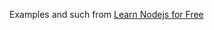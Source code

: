 Examples and such from [Learn Nodejs for Free](https://hyperdev.com/help/learn-node-js-free-beginner-course/)
